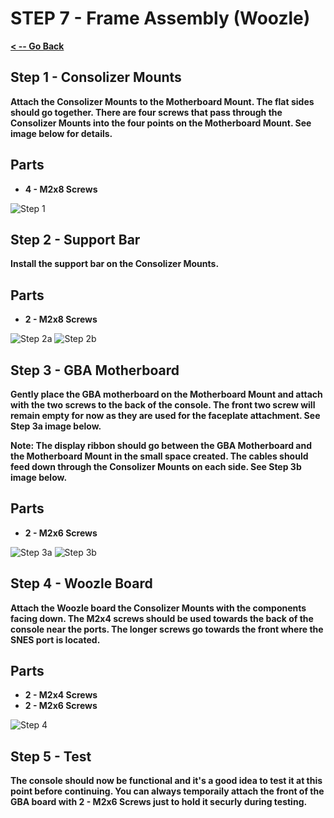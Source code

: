 # STEP 7 - Frame Assembly (Woozle)

**[< -- Go Back](../README.md)**

## Step 1 - Consolizer Mounts

**Attach the Consolizer Mounts to the Motherboard Mount. The flat sides should go together. There are four screws that pass through the Consolizer Mounts into the four points on the Motherboard Mount. See image below for details.**

## Parts

* **4 - M2x8 Screws**

![Step 1](../Images/Gamebox/Frame%20Assembly/Step1.png "Step 1")

## Step 2 - Support Bar

**Install the support bar on the Consolizer Mounts.**

## Parts

* **2 - M2x8 Screws** 

![Step 2a](../Images/Woozle/Frame%20Assembly/Step2a.png "Step 2a")
![Step 2b](../Images/Woozle/Frame%20Assembly/Step2b.png "Step 2b")

## Step 3 - GBA Motherboard

**Gently place the GBA motherboard on the Motherboard Mount and attach with the two screws to the back of the console. The front two screw will remain empty for now as they are used for the faceplate attachment. See Step 3a image below.**

**Note: The display ribbon should go between the GBA Motherboard and the Motherboard Mount in the small space created. The cables should feed down through the Consolizer Mounts on each side. See Step 3b image below.**

## Parts

* **2 - M2x6 Screws** 


![Step 3a](../Images/Woozle/Frame%20Assembly/Step3a.png "Step 3a")
![Step 3b](../Images/Woozle/Frame%20Assembly/Step3b.png "Step 3b")

## Step 4 - Woozle Board

**Attach the Woozle board the Consolizer Mounts with the components facing down. The M2x4 screws should be used towards the back of the console near the ports. The longer screws go towards the front where the SNES port is located.**

## Parts

* **2 - M2x4 Screws**
* **2 - M2x6 Screws**

![Step 4](../Images/Gamebox/Frame%20Assembly/Step4.png "Step 4")

## Step 5 - Test

**The console should now be functional and it's a good idea to test it at this point before continuing. You can always temporaily attach the front of the GBA board with 2 - M2x6 Screws just to hold it securly during testing.**








